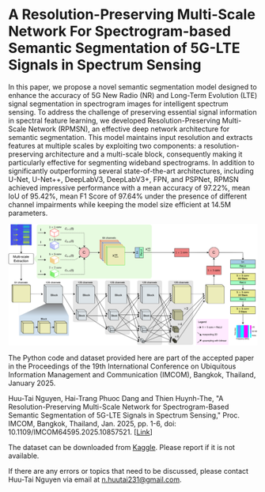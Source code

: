 # A Resolution-Preserving Multi-Scale Network For Spectrogram-based Semantic Segmentation of 5G-LTE Signals in Spectrum Sensing

In this paper, we propose a novel semantic segmentation model designed to enhance the accuracy of 5G New Radio (NR) and Long-Term Evolution (LTE) signal segmentation in spectrogram images for intelligent spectrum sensing. To address the challenge of preserving essential signal information in spectral feature learning, we developed Resolution-Preserving Multi-Scale Network (RPMSN), an effective deep network architecture for semantic segmentation. This model maintains input resolution and extracts features at multiple scales by exploiting two components: a resolution-preserving architecture and a multi-scale block, consequently making it particularly effective for segmenting wideband spectrograms. In addition to significantly outperforming several state-of-the-art architectures, including U-Net, U-Net++, DeepLabV3, DeepLabV3+, FPN, and PSPNet, RPMSN achieved impressive performance with a mean accuracy of 97.22%, mean IoU of 95.42%, mean F1 Score of 97.64% under the presence of different channel impairments while keeping the model size efficient at 14.5M parameters.

![A detailed architecture of RPMSN.](architecture.png)


The Python code and dataset provided here are part of the accepted paper in the Proceedings of the 19th International Conference on Ubiquitous Information Management and Communication (IMCOM), Bangkok, Thailand, January 2025.

Huu-Tai Nguyen, Hai-Trang Phuoc Dang and Thien Huynh-The, "A Resolution-Preserving Multi-Scale Network for Spectrogram-Based Semantic Segmentation of 5G-LTE Signals in Spectrum Sensing," Proc. IMCOM, Bangkok, Thailand, Jan. 2025, pp. 1-6, doi: 10.1109/IMCOM64595.2025.10857521. [[Link](https://ieeexplore.ieee.org/abstract/document/10857521)]

The dataset can be downloaded from [Kaggle](https://www.kaggle.com/datasets/huutai23012003/spectrum-sesing-dataset/data). Please report if it is not available.

If there are any errors or topics that need to be discussed, please contact Huu-Tai Nguyen via email at n.huutai231@gmail.com.
